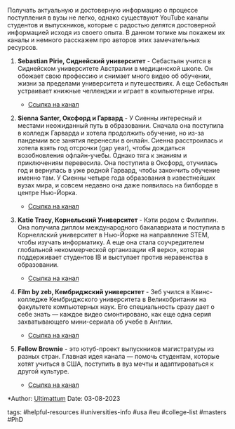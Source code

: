 
Получать актуальную и достоверную информацию о процессе поступления в вузы не легко, однако существуют YouTube каналы студентов и выпускников, которые с радостью делятся достоверной информацией исходя из своего опыта. В данном топике мы покажем их каналы и немного расскажем про авторов этих замечательных ресурсов.

1. **Sebastian Pirie, Сиднейский университет** - Себастьян учится в Сиднейском университете Австралии в медицинской школе. Он обожает свою профессию и снимает много видео об обучении, жизни за пределами университета и путешествиях. А еще Себастьян устраивает книжные челленджи и играет в компьютерные игры.
   - [Ссылка на канал](https://www.youtube.com/channel/UC9MuoXtzMBawRTij1iN07Pg)

2. **Sienna Santer, Оксфорд и Гарвард** - У Сиенны интересный и местами неожиданный путь в образовании. Сначала она поступила в колледж Гарварда и хотела продолжить обучение, но из-за пандемии все занятия перенесли в онлайн. Сиенна расстроилась и хотела взять год отсрочки (gap year), чтобы дождаться возобновления офлайн-учебы. Однако тяга к знаниям и приключениям перевесила. Она поступила в Оксфорд, отучилась год и вернулась в уже родной Гарвард, чтобы закончить обучение именно там. У Сиенны четыре года образования в известнейших вузах мира, и совсем недавно она даже появилась на билборде в центре Нью-Йорка.
   - [Ссылка на канал](https://www.youtube.com/channel/UCn6BJylSkl-Gd66qepnmHzg)

3. **Katie Tracy, Корнельский Университет** - Кэти родом с Филиппин. Она получила диплом международного бакалавриата и поступила в Корнеллский университет в Нью-Йорке на направление STEM, чтобы изучать информатику. А еще она стала соучредителем глобальной некоммерческой организации «Я верю», которая поддерживает студентов IB и выступает против неравенства в образовании.
   - [Ссылка на канал](https://www.youtube.com/channel/UCoFoYQxIaKKivKYW4z_5D5A)

4. **Film by zeb, Кембриджский университет** - Зеб учился в Квинс-колледже Кембриджского университета в Великобритании на факультете компьютерных наук. Его специальность сразу дает о себе знать — каждое видео смонтировано, как еще одна серия захватывающего мини-сериала об учебе в Англии.
   - [Ссылка на канал](https://www.youtube.com/channel/UCuv8dDEiIkHlMZ0kQg62a7Q)

5. **Fellow Brownie** - это ютуб-проект выпускников магистратуры из разных стран. Главная идея канала — помочь студентам, которые хотят учиться в США, поступить в вуз мечты и адаптироваться к другой культуре.
   - [Ссылка на канал](https://www.youtube.com/channel/UC1OcEw3QbqOvaI8coN2bHsA)


*Author: [Ultimattum](https://t.me/Ultimattum)
Date: 03-08-2023

tags:
#helpful-resources 
#universities-info 
#usa
#eu
#college-list
#masters
#PhD










